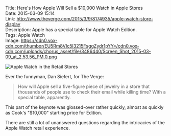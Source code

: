 Title: Here's How Apple Will Sell a $10,000 Watch in Apple Stores  
Date: 2015-03-09 15:14  
Link: http://www.theverge.com/2015/3/9/8174935/apple-watch-store-display  
Description: Apple has a special table for Apple Watch Edition.  
Tags: Apple Watch  
Image: https://cdn0.vox-cdn.com/thumbor/EU5Rm8VIc5I3215FsggZydr1pYY=/cdn0.vox-cdn.com/uploads/chorus_asset/file/3486440/Screen_Shot_2015-03-09_at_2.53.56_PM.0.png  

![Apple Watch in the Retail Stores][1]

Ever the funnyman, Dan Siefert, for The Verge:

> How will Apple sell a five-figure piece of jewelry in a store that thousands of people use to check their email while killing time? With a special table, apparently.

This part of the keynote was glossed-over rather quickly, almost as quickly as Cook's "$10,000" starting price for Edition.

There are still a lot of unanswered questions regarding the intricacies of the Apple Watch retail experience.

[1]: https://cdn0.vox-cdn.com/thumbor/EU5Rm8VIc5I3215FsggZydr1pYY=/cdn0.vox-cdn.com/uploads/chorus_asset/file/3486440/Screen_Shot_2015-03-09_at_2.53.56_PM.0.png "Apple Watch in the Retail Stores"